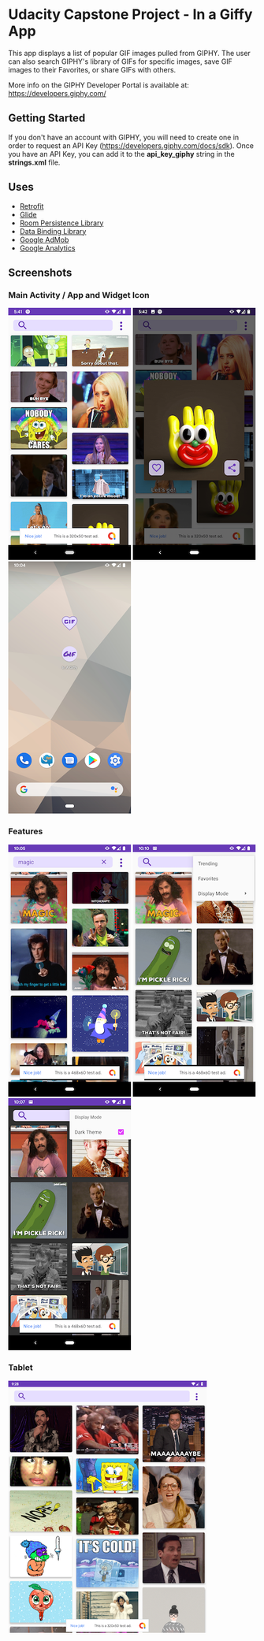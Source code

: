 # Udacity Capstone Project - In a Giffy App

This app displays a list of popular GIF images pulled from GIPHY. The user can also search GIPHY's library of GIFs for specific images, save GIF images to their Favorites, or share GIFs with others. 

More info on the GIPHY Developer Portal is available at: https://developers.giphy.com/


## Getting Started

If you don't have an account with GIPHY, you will need to create one in order to request an API Key (https://developers.giphy.com/docs/sdk). Once you have an API Key, you can add it to the **api_key_giphy** string in the **strings.xml** file.


## Uses

* [Retrofit](https://square.github.io/retrofit/)
* [Glide](https://bumptech.github.io/glide/)
* [Room Persistence Library](https://developer.android.com/topic/libraries/architecture/room)
* [Data Binding Library](https://developer.android.com/topic/libraries/data-binding)
* [Google AdMob](https://developers.google.com/admob/android/quick-start)
* [Google Analytics](https://firebase.google.com/docs/analytics/get-started?platform=android)

## Screenshots

### Main Activity / App and Widget Icon

![](https://github.com/dcronin202/CapstoneProject/blob/master/screenshots/main-activity.png)  ![](https://github.com/dcronin202/CapstoneProject/blob/master/screenshots/dialog-fragment.png)  ![](https://github.com/dcronin202/CapstoneProject/blob/master/screenshots/app-logo-and-widget.png)  

### Features

![](https://github.com/dcronin202/CapstoneProject/blob/master/screenshots/search-feature.png)  ![](https://github.com/dcronin202/CapstoneProject/blob/master/screenshots/menu-screen.png)  ![](https://github.com/dcronin202/CapstoneProject/blob/master/screenshots/dark-theme.png)

### Tablet
![](https://github.com/dcronin202/CapstoneProject/blob/master/screenshots/tablet-screen.png)